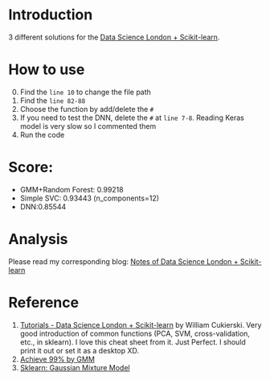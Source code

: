 # Introduction
3 different solutions for the [Data Science London + Scikit-learn](https://www.kaggle.com/c/data-science-london-scikit-learn).

# How to use
0. Find the `line 10` to change the file path
1. Find the `line 82-88`
2. Choose the function by add/delete the `#`
3. If you need to test the DNN, delete the `#` at `line 7-8`. Reading Keras model is very slow so I commented them
4. Run the code

# Score:
- GMM+Random Forest: 0.99218 
- Simple SVC: 0.93443 (n_components=12)
- DNN:0.85544

# Analysis
Please read my corresponding blog: [Notes of Data Science London + Scikit-learn](https://typewind.github.io/2017/07/05/k-london-notes/)

# Reference
1. [Tutorials - Data Science London + Scikit-learn](https://www.kaggle.com/c/data-science-london-scikit-learn/visualization/1091) by William Cukierski. Very good introduction of common functions (PCA, SVM, cross-validation, etc., in sklearn). I love this cheat sheet from it. Just Perfect. I should print it out or set it as a desktop XD.
2. [Achieve 99% by GMM](http://nbviewer.jupyter.org/gist/luanjunyi/6632d4c0f92bc30750f4)
3. [Sklearn: Gaussian Mixture Model](http://scikit-learn.org/stable/modules/mixture.html)
